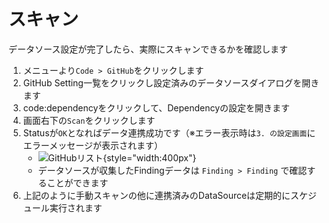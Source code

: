 # スキャン

データソース設定が完了したら、実際にスキャンできるかを確認します

1. メニューより`Code > GitHub`をクリックします
2. GitHub Setting一覧をクリックし設定済みのデータソースダイアログを開きます
3. code:dependencyをクリックして、Dependencyの設定を開きます
4. 画面右下の`Scan`をクリックします
5. Statusが`OK`となればデータ連携成功です（※エラー表示時は`3. の設定画面`にエラーメッセージが表示されます）
    - ![GitHubリスト](/img/code/github_list.png){style="width:400px"}
    - データソースが収集したFindingデータは `Finding > Finding` で確認することができます
6. 上記のように手動スキャンの他に連携済みのDataSourceは定期的にスケジュール実行されます
